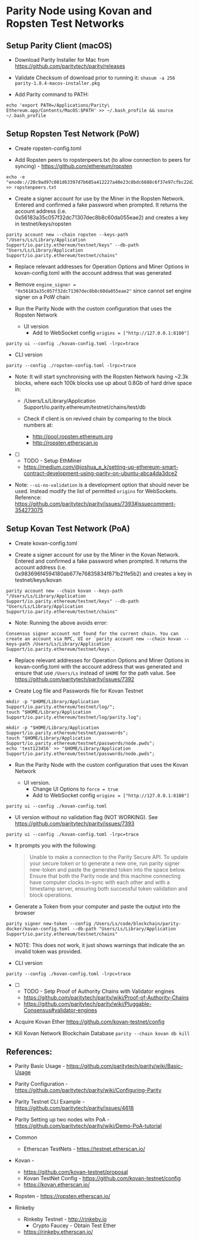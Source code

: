 # Parity Node using Kovan and Ropsten Test Networks

## Setup Parity Client (macOS)

* Download Parity Installer for Mac from https://github.com/paritytech/parity/releases

* Validate Checksum of download prior to running it: `shasum -a 256 parity-1.8.4-macos-installer.pkg`

* Add Parity command to PATH:

```
echo 'export PATH=/Applications/Parity\ Ethereum.app/Contents/MacOS:$PATH' >> ~/.bash_profile && source ~/.bash_profile
```


## Setup Ropsten Test Network (PoW)

* Create ropsten-config.toml

* Add Ropsten peers to ropstenpeers.txt (to allow connection to peers for syncing) - https://github.com/ethereum/ropsten

```
echo -e "enode://20c9ad97c081d63397d7b685a412227a40e23c8bdc6688c6f37e97cfbc22d2b4d1db1510d8f61e6a8866ad7f0e17c02b14182d37ea7c3c8b9c2683aeb6b733a1@52.169.14.227:30303\nenode://6ce05930c72abc632c58e2e4324f7c7ea478cec0ed4fa2528982cf34483094e9cbc9216e7aa349691242576d552a2a56aaeae426c5303ded677ce455ba1acd9d@13.84.180.240:30303" >> ropstenpeers.txt
```

* Create a signer account for use by the Miner in the Ropsten Network. Entered and confirmed a fake password when prompted. It returns the account address (i.e. 0x56183a35c057f32dc71307dec8b8c60da055eae2) and creates a key in testnet/keys/ropsten

```
parity account new --chain ropsten --keys-path "/Users/Ls/Library/Application Support/io.parity.ethereum/testnet/keys" --db-path "Users/Ls/Library/Application Support/io.parity.ethereum/testnet/chains"
```

* Replace relevant addresses for Operation Options and Miner Options in kovan-config.toml with the account address that was generated

* Remove `engine_signer = "0x56183a35c057f32dc71307dec8b8c60da055eae2"` since cannot set engine signer on a PoW chain

* Run the Parity Node with the custom configuration that uses the Ropsten Network 

  * UI version
    * Add to WebSocket config `origins = ["http://127.0.0.1:8180"]`

```
parity ui --config ./kovan-config.toml -lrpc=trace
```

  * CLI version

```
parity --config ./ropsten-config.toml -lrpc=trace
```

  * Note: It will start synchronising with the Ropsten Network having ~2.3k blocks,
  where each 100k blocks use up about 0.8Gb of hard drive space in:
    * /Users/Ls/Library/Application Support/io.parity.ethereum/testnet/chains/test/db

    * Check if client is on revived chain by comparing to the block numbers at:
      * http://pool.ropsten.ethereum.org
      * http://ropsten.etherscan.io

  * [ ] - TODO - Setup EthMiner 
    * https://medium.com/@joshua_e_k/setting-up-ethereum-smart-contract-development-using-parity-on-ubuntu-abca4da3dce2

* Note: `--ui-no-validation` is a development option that should never be used. Instead modify the list of permitted `origins` for WebSockets. Reference: https://github.com/paritytech/parity/issues/7393#issuecomment-354273075

## Setup Kovan Test Network (PoA)

* Create kovan-config.toml

* Create a signer account for use by the Miner in the Kovan Network. Entered and confirmed a fake password when prompted. It returns the account address (i.e. 0x983696f4594180ab677e76835834f871b21fe5b2) and creates a key in testnet/keys/kovan

```
parity account new --chain kovan --keys-path "/Users/Ls/Library/Application Support/io.parity.ethereum/testnet/keys" --db-path "Users/Ls/Library/Application Support/io.parity.ethereum/testnet/chains"
```

  * Note: Running the above avoids error:

```
Consensus signer account not found for the current chain. You can create an account via RPC, UI or `parity account new --chain kovan --keys-path /Users/Ls/Library/Application Support/io.parity.ethereum/testnet/keys`.
```

* Replace relevant addresses for Operation Options and Miner Options in kovan-config.toml with the account address that was generated and ensure that use `/Users/Ls` instead of `$HOME` for the path value. See https://github.com/paritytech/parity/issues/7392

* Create Log file and Passwords file for Kovan Testnet
  
```
mkdir -p "$HOME/Library/Application Support/io.parity.ethereum/testnet/log/";
touch "$HOME/Library/Application Support/io.parity.ethereum/testnet/log/parity.log";

mkdir -p "$HOME/Library/Application Support/io.parity.ethereum/testnet/passwords";
touch "$HOME/Library/Application Support/io.parity.ethereum/testnet/passwords/node.pwds";
echo 'test123456' >> "$HOME/Library/Application Support/io.parity.ethereum/testnet/passwords/node.pwds";
```

* Run the Parity Node with the custom configuration that uses the Kovan Network 

  * UI version. 
    * Change UI Options to `force = true`
    * Add to WebSocket config `origins = ["http://127.0.0.1:8180"]`

```
parity ui --config ./kovan-config.toml
```

  * UI version without no validation flag (NOT WORKING). See https://github.com/paritytech/parity/issues/7393

```
parity ui --config ./kovan-config.toml -lrpc=trace
```

  * It prompts you with the following:

    > Unable to make a connection to the Parity Secure API. To update your secure token or to generate a new one, run parity signer new-token and paste the generated token into the space below. Ensure that both the Parity node and this machine connecting have computer clocks in-sync with each other and with a timestamp server, ensuring both successful token validation and block operations.

  * Generate a Token from your computer and paste the output into the browser

```
parity signer new-token --config /Users/Ls/code/blockchain/parity-docker/kovan-config.toml --db-path "Users/Ls/Library/Application Support/io.parity.ethereum/testnet/chains"
```

  * NOTE: This does not work, it just shows warnings that indicate the an invalid token was provided.

  * CLI version

```
parity --config ./kovan-config.toml -lrpc=trace
```

* [ ] - TODO - Setp Proof of Authority Chains with Validator engines
  * https://github.com/paritytech/parity/wiki/Proof-of-Authority-Chains
  * https://github.com/paritytech/parity/wiki/Pluggable-Consensus#validator-engines

* Acquire Kovan Ether https://github.com/kovan-testnet/config

* Kill Kovan Network Blockchain Database `parity --chain kovan db kill`

## References:

* Parity Basic Usage - https://github.com/paritytech/parity/wiki/Basic-Usage
* Parity Configuration - https://github.com/paritytech/parity/wiki/Configuring-Parity
* Parity Testnet CLI Example - https://github.com/paritytech/parity/issues/4618
* Parity Setting up two nodes witn PoA - https://github.com/paritytech/parity/wiki/Demo-PoA-tutorial

* Common
  * Etherscan TestNets - https://testnet.etherscan.io/

* Kovan - 
  * https://github.com/kovan-testnet/proposal
  * Kovan TestNet Config - https://github.com/kovan-testnet/config
  * https://kovan.etherscan.io/
* Ropsten - https://ropsten.etherscan.io/
* Rinkeby
  * Rinkeby Testnet - http://rinkeby.io
    * Crypto Faucey - Obtain Test Ether
  * https://rinkeby.etherscan.io/



